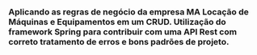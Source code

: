 ### Aplicando as regras de negócio da empresa MA Locação de Máquinas e Equipamentos em um CRUD. Utilização do framework Spring para contribuir com uma API Rest com correto tratamento de erros e bons padrões de projeto.
